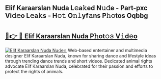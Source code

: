 ## Elif Karaarslan Nuda L𝚎a𝚔ed N𝚞𝚍e - Part-pxc Vi𝚍𝚎o L𝚎a𝚔s - H𝚘𝚝 O𝚗𝚕yf𝚊ns P𝚑𝚘tos Oqbbg

# <h2><a href="http://kfan7c.oniu.top/?m=Elif+Karaarslan+Nuda">🔗👉 🔴 Elif Karaarslan Nuda P𝚑ot𝚘𝚜 V𝚒d𝚎o</a></h2>

[![Elif Karaarslan Nuda Nu𝚍e𝚜](https://i.imgur.com/0qMVB7G.gif)](http://kfan7c.oniu.top/?m=Elif+Karaarslan+Nuda)
Web-based entertainer and multimedia designer Elif Karaarslan Nuda, known for sharing dance and lifestyle ideas through trending dance trends and short videos. Dedicated animal rights advocate Elif Karaarslan Nuda, celebrated for their passion and efforts to protect the rights of animals.  

